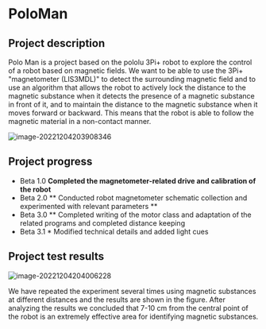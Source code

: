 # PoloMan

## Project description

Polo Man is a project based on the pololu 3Pi+ robot to explore the control of a robot based on magnetic fields. We want to be able to use the 3Pi+ "magnetometer (LIS3MDL)" to detect the surrounding magnetic field and to use an algorithm that allows the robot to actively lock the distance to the magnetic substance when it detects the presence of a magnetic substance in front of it, and to maintain the distance to the magnetic substance when it moves forward or backward. This means that the robot is able to follow the magnetic material in a non-contact manner.

![image-20221204203908346](https://s2.loli.net/2022/12/05/gsXv6AWBcHpGIrk.png)

## Project progress

* Beta 1.0 **Completed the magnetometer-related drive and calibration of the robot**
* Beta 2.0 ** Conducted robot magnetometer schematic collection and experimented with relevant parameters **
* Beta 3.0 ** Completed writing of the motor class and adaptation of the related programs and completed distance keeping
* Beta 3.1 * Modified technical details and added light cues

## Project test results

![image-20221204204006228](https://s2.loli.net/2022/12/05/qFLZIpdTsJYbXRh.png)

We have repeated the experiment several times using magnetic substances at different distances and the results are shown in the figure. After analyzing the results we concluded that 7-10 cm from the central point of the robot is an extremely effective area for identifying magnetic substances.
